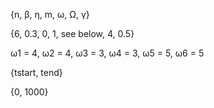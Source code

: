 {n, β, η, m, ω, Ω, γ}

{6, 0.3, 0, 1, see below, 4, 0.5}

ω1 = 4, ω2 = 4, ω3 = 3, ω4 = 3, ω5 = 5, ω6 = 5

{tstart, tend}

{0, 1000}
